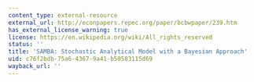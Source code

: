 ```yaml
---
content_type: external-resource
external_url: http://econpapers.repec.org/paper/bcbwpaper/239.htm
has_external_license_warning: true
license: https://en.wikipedia.org/wiki/All_rights_reserved
status: ''
title: 'SAMBA: Stochastic Analytical Model with a Bayesian Approach'
uid: c76f2bdb-75a6-4367-9a41-b50583115d69
wayback_url: ''
---
```


